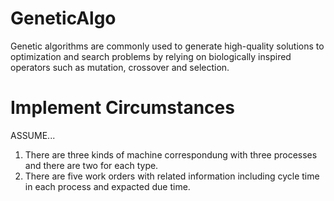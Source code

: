 # GeneticAlgo
Genetic algorithms are commonly used to generate high-quality solutions to optimization and search problems by relying on biologically inspired operators such as mutation, crossover and selection.
# Implement Circumstances
ASSUME...
1. There are three kinds of machine correspondung with three processes and there are two for each type.
2. There are five work orders with related information including cycle time in each process and expacted due time.
